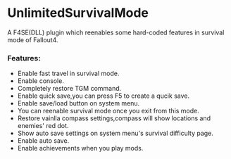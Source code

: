 # UnlimitedSurvivalMode
A F4SE(DLL) plugin which reenables some hard-coded features in survival mode of Fallout4.   
### Features:  
* Enable fast travel in survival mode.  
* Enable console.
* Completely restore TGM command.  
* Enable quick save,you can press F5 to create a qucik save.
* Enable save/load button on system menu.
* You can reenable survival mode once you exit from this mode.  
* Restore vainlla compass settings,compass will show locations and enemies' red dot.  
* Show auto save settings on system menu's survival difficulty page.
* Enable auto save.  
* Enable achievements when you play mods.
